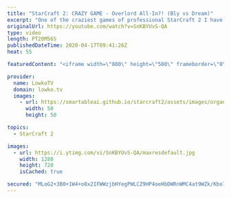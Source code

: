 ```yaml
---
title: "StarCraft 2: CRAZY GAME - Overlord All-In?! (Bly vs Dream)"
excerpt: "One of the craziest games of professional StarCraft 2 I have ever seen. In this game Bly decides to go for a proxy Hatchery with Roaches and Ravagers versus Dream on the map Purity and Industry. A chaotic game ensues as Dream manages to hold on initially and decides to take the island expansion.   Support"
originalUrl: https://youtube.com/watch?v=SnKBYUvS-QA
type: video
length: PT20M56S
publishedDateTime: 2020-04-17T09:41:26Z
heat: 55

featuredContent: "<iframe width=\"800\" height=\"500\" frameborder=\"0\" src=\"https://www.youtube.com/embed/SnKBYUvS-QA\" allow=\"accelerometer; autoplay; encrypted-media; gyroscope; picture-in-picture\" allowfullscreen></iframe>"

provider:
  name: LowkoTV
  domain: lowko.tv
  images:
    - url: https://smartableai.github.io/starcraft2/assets/images/organizations/lowko.tv-50x50.jpg
      width: 50
      height: 50

topics:
  - StarCraft 2

images:
  - url: https://i.ytimg.com/vi/SnKBYUvS-QA/maxresdefault.jpg
    width: 1280
    height: 720
    isCached: true

secured: "MLoG2+3B0+1W4+o8x2IFWWzjbHYegPWLCZ9HP4oeHbDWRnWMC4at9WZk/Kbo7OdjsvFh3Drcsrvx+XGz5PRtyd/lHcz4OM/vVsSDC8hiF+14oOUzfBucJG5u/qrk7CwAqangwpUP42YIouvpQe8qpm05fHbuJnVuopxXjfNhac4rQRT2RV/Nb3TNb5jh88t2AsA0GqN6tAtOHGY0Ch38shC+r3p+wgx1/EPYtcQ9YteHluz7R4vRXXWJYo6D9iU74rAIqkssfuv/yWcVe+Kjl+jxqTaZvHhNoQJrIwSBUEWfqxTI/DZk5S9efEk73ojLFxfXaHHIPSe8MvMFfzCa59X+IR5WKDNSUKaCP+PGwWvw2aqP+qDM+PRF1kAx+eBAfwnO7yfHrcotNLIIUOuN9y2nmNHEHJ2ofq7C+Z5jKp3sNj4sHzzW2uktZuqbtJNR;U84r7+VHOJ8k/rOIwgFbqA=="
---
```


